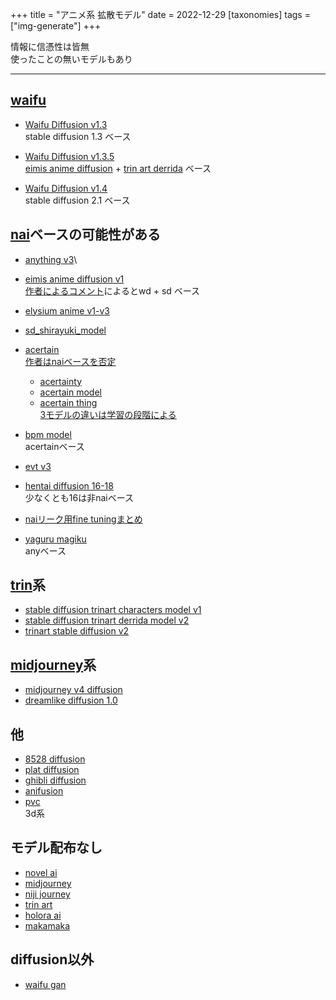 +++
title = "アニメ系 拡散モデル"
date = 2022-12-29
[taxonomies]
tags = ["img-generate"]
+++

情報に信憑性は皆無\
使ったことの無いモデルもあり

***

## [waifu](http://wd.links.sd:8880/)

- [Waifu Diffusion v1.3](https://huggingface.co/hakurei/waifu-diffusion-v1-3/tree/main)\
stable diffusion 1.3 ベース

- [Waifu Diffusion v1.3.5](https://huggingface.co/hakurei/waifu-diffusion-v1-4/tree/9fa4a42a9c4a0948472fa909e6c1a39be0dda699/models)\
[eimis anime diffusion](https://huggingface.co/eimiss/EimisAnimeDiffusion_1.0v/tree/main) + [trin art derrida](https://huggingface.co/naclbit/trinart_derrida_characters_v2_stable_diffusion) ベース

- [Waifu Diffusion v1.4](https://huggingface.co/hakurei/waifu-diffusion-v1-4/tree/main)\
stable diffusion 2.1 ベース

## [nai](https://novelai.net/)ベースの可能性がある

- [anything v3](https://huggingface.co/Linaqruf/anything-v3.0/tree/main)\

- [eimis anime diffusion v1](https://huggingface.co/eimiss/EimisAnimeDiffusion_1.0v/tree/main)\
[作者によるコメント](https://www.reddit.com/r/WaifuDiffusion/comments/yygu3v/comment/iwv5alc/?utm_source=share&utm_medium=web2x&context=3)によるとwd + sd ベース

- [elysium anime v1-v3](https://huggingface.co/hesw23168/SD-Elysium-Model/tree/main)

- [sd_shirayuki_model](https://huggingface.co/hesw23168/SD_Shirayuki_Model)

- [acertain](https://huggingface.co/JosephusCheung)\
[作者はnaiベースを否定](https://twitter.com/realjosephus)
    - [acertainty](https://huggingface.co/JosephusCheung/ACertainty/tree/main)
    - [acertain model](https://huggingface.co/JosephusCheung/ACertainModel/tree/main)
    - [acertain thing](https://huggingface.co/JosephusCheung/ACertainThing/tree/main)\
    [3モデルの違いは学習の段階による](https://twitter.com/RealJosephus/status/1603363212434747393?s=20&t=gPtWbWngS1FwxUGyG4By0w)

- [bpm model](https://huggingface.co/Crosstyan/BPModel/tree/main)\
acertainベース

- [evt v3](https://huggingface.co/haor/Evt_V3)

- [hentai diffusion 16-18](https://huggingface.co/Deltaadams/HentaiDiffusion/tree/main)\
少なくとも16は非naiベース

- [naiリーク用fine tuningまとめ](https://rentry.org/sdupdates)

- [yaguru magiku](https://huggingface.co/Toooajk/YaguruMagiku)\
anyベース

## [trin](https://ai-novel.com/art.php)系

- [stable diffusion trinart characters model v1](https://huggingface.co/naclbit/trinart_characters_19.2m_stable_diffusion_v1/tree/main)
- [stable diffusion trinart derrida model v2](https://huggingface.co/naclbit/trinart_derrida_characters_v2_stable_diffusion/tree/main)
- [trinart stable diffusion v2](https://huggingface.co/naclbit/trinart_stable_diffusion_v2/tree/main)

## [midjourney](https://midjourney.com/home/?callbackUrl=%2Fapp%2F)系
- [midjourney v4 diffusion](https://huggingface.co/flax/midjourney-v4-diffusion)
- [dreamlike diffusion 1.0](https://huggingface.co/dreamlike-art/dreamlike-diffusion-1.0)

## 他

- [8528 diffusion](https://huggingface.co/852wa/8528-diffusion/tree/main)
- [plat diffusion](https://huggingface.co/p1atdev/plat-diffusion/tree/main)
- [ghibli diffusion](https://huggingface.co/nitrosocke/Ghibli-Diffusion)
- [anifusion](https://huggingface.co/enryu43/anifusion_sd_unet/tree/main)
- [pvc](https://huggingface.co/dc0420/PVC/tree/main)\
3d系

## モデル配布なし

- [novel ai](https://novelai.net/)
- [midjourney](https://midjourney.com/home/?callbackUrl=%2Fapp%2F)
- [niji journey](https://nijijourney.com/ja/)
- [trin art](https://ai-novel.com/art.php)
- [holora ai](https://holara.ai/accounts/login/?next=/holara/)
- [makamaka](http://dev.makamaka.io/)

## diffusion以外
- [waifu gan](https://huggingface.co/spaces/skytnt/waifu-gan)